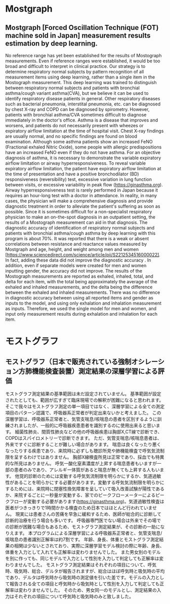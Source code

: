 # Mostgraph
## Mostgraph [Forced Oscillation Technique (FOT) machine sold in Japan] measurement results estimation by deep learning.
No reference range has yet been established for the results of Mostograph measurements.
Even if reference ranges were established, it would be too broad and difficult to interpret in clinical practice.
Our strategy is to determine respiratory normal subjects by pattern recognition of all measurement items using deep learning, rather than a single item in the Mostograph measurement.
This deep learning was trained to distinguish between respiratory normal subjects and patients with bronchial asthma/cough variant asthma(CVA), but we believe it can be used to identify respiratory disease patients in general.
Other respiratory diseases such as bacterial pneumonia, interstital pneumonia, etc. can be diagnosed by chest X-ray and COPD can be diagnosed by spirometry.
However, patients with bronchial asthma/CVA sometimes difficult to diagnose immediately in the doctor's office.
Asthma is a disease that improves and worsens, and patients do not necessarily present with wheezes or expiratory airflow limitation at the time of hospital visit.
Chest X-ray findings are usually normal, and no specific findings are found on blood examination.
Although some asthma patients show an increased FeNO (Fractional exhaled Nitric Oxide), some people with allergic predispositions have an increased FeNO even if they do not have asthma.
For an objective diagnosis of asthma, it is necessary to demonstrate the variable expiratory airflow limitation or airway hyperresponsiveness. To reveal variable expiratory airflow limitation, the patient have expiratory airflow limitation at the time of presentation and have a positive bronchodilator (BD) responsiveness (reversibility) test, excessive variation in lung function between visits, or excessive variability in peak flow (https://ginasthma.org). Airway hyperresponsiveness test is rarely performed in Japan because it requires an hour-long test with a doctor in attendance.
In reality, in many cases, the physician will make a comprehensive diagnosis and provide diagnostic treatment in order to alleviate the patient's suffering as soon as possible.
Since it is sometimes difficult for a non-specialist respiratory physician to make an on-the-spot diagnosis in an outpatient setting, the results of a Mostograph measurement can aid in that diagnosis.
The diagnostic accuracy of identification of respiratory normal subjects and patients with bronchial asthma/cough asthma by deep learning with this program is about 70%.
It was reported that there is a weak or absent correlations between resistance and reactance values measured by Mostgraph and age, height, and weight among men and women [https://www.sciencedirect.com/science/article/pii/S2212534516000022]. In fact, adding these data did not improve the diagnostic accuracy .
In addition, even if separate models were created for men and women inputting gender, the accuracy did not improve.
The results of the Mostograph measurements are reported as exhaled, inhaled, total, and delta for each item, with the total being approximately the average of the exhaled and inhaled measurements, and the delta being the difference between the exhaled and inhaled measurements. There was no difference in diagnostic accuracy between using all reported items and gender as inputs to the model, and using only exhalation and inhalation measurement as inputs.
Therefore, we used the single model for men and women, and input only measurement results during exhalation and inhalation for each item.

# モストグラフ
## モストグラフ（日本で販売されている強制オシレーション方肺機能検査装置）測定結果の深層学習による評価
モストグラフ測定結果の基準範囲は未だ設定されていません。
基準範囲が設定されたとしても、範囲が広すぎて臨床現場での解釈が困難になると思われます。
そこで我々はモストグラフ測定の単一項目ではなく、深層学習による全ての測定項目のパターン認識で、呼吸器系正常者が判定出来ないかと考えました。
この深層学習は、呼吸器系正常者と、気管支喘息/咳喘息の患者を区別するように訓練されましたが、一般的に呼吸器疾患患者を識別するのに使用出来ると思います。
細菌性肺炎、間質性肺炎などの他の呼吸器疾患は胸部X,CT線で診断でき、COPDはスパイロメトリーで診断できます。
ただ、気管支喘息/咳喘息患者は、外来ですぐに診断することが難しい場合があります。
喘息は良くなったり悪くなったりする疾患であり、来院時に必ずしも聴診所見や肺機能検査で呼気気流制限を呈するわけではありません。
胸部X線検査所見は正常であり、採血でも特異的な所見はありません。
呼気一酸化窒素濃度が上昇する喘息患者もいますが一部の患者のみであり、アレルギー体質があると喘息が無くても上昇する人もいます。
他覚的診断のためには変動する呼気気流制限を明らかにするか、気道過敏性があることを明らかにする必要があります。変動する呼気気流制限を明らかにするためには、来院時に閉塞性換気障害を呈していて吸入改善試験が陽性であるか、来院するごとに一秒量が変動する、家でのピークフローメーターによるピークフローが変動する必要があります(https://ginasthma.org)。気道過敏性検査は医者がつきっきりで1時間かかる検査のため日本ではほとんど行われていません。
現実には患者さんの苦痛を早急に緩和するため、医師が総合的に診断して診断的治療を行う場合も多いです。
呼吸器専門医でない場合は外来でその場での診断が困難な場合もあるため、モストグラフ測定結果が、その診断の一助になりえます。
本プログラムによる深層学習による呼吸器系正常者と、気管支喘息/咳喘息の患者識別正解率は約7割です。
年齢、身長、体重とモストグラフ測定結果の相関は少ないとされており、実際に深層学習モデル検討の際に年齢、身長、体重を入力として入れても正解率は変わりませんでした。
また男女別のモデルを別に作っても、同じモデルで入力として性別を入力して判定しても正解率は変わりませんでした。
モストグラフ測定結果はそれぞれの項目について、呼気時、吸気時、総合、デルタが報告されますが、総合はほぼ呼気時と吸気時の平均であり、デルタは呼気時から吸気時の測定値を引いた差です。モデルの入力として報告される全ての項目と呼気時から吸気時として性別を入力して判定しても正解率は変わりませんでした。
そのため、男女同一のモデルとし、測定結果の入力はそれぞれの項目について呼気時と吸気時のみと致しました。
